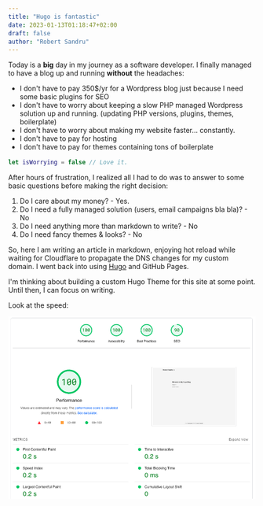 ```yaml
---
title: "Hugo is fantastic"
date: 2023-01-13T01:18:47+02:00
draft: false
author: "Robert Sandru"
---
```


Today is a **big** day in my journey as a software developer. I finally managed
to have a blog up and running **without** the headaches:

- I don't have to pay 350$/yr for a Wordpress blog just because I need
  some basic plugins for SEO
- I don't have to worry about keeping a slow PHP managed Wordpress solution
  up and running. (updating PHP versions, plugins, themes, boilerplate)
- I don't have to worry about making my website faster... constantly.
- I don't have to pay for hosting
- I don't have to pay for themes containing tons of boilerplate

```swift
let isWorrying = false // Love it.
```

After hours of frustration, I realized all I had to do was to answer to some
basic questions before making the right decision:

1. Do I care about my money? - Yes.
2. Do I need a fully managed solution (users, email campaigns bla bla)? - No
3. Do I need anything more than markdown to write? - No
4. Do I need fancy themes & looks? - No

So, here I am writing an article in markdown, enjoying hot
reload while waiting for Cloudflare to propagate the DNS changes for my custom
domain. I went back into using [Hugo](https://gohugo.io/) and GitHub Pages.

I'm thinking about building a custom Hugo Theme for this site at some point.
Until then, I can focus on writing.

Look at the speed:

![Speed Test](images/speed-test.png)
